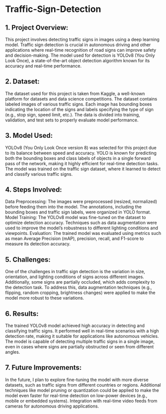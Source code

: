 # Traffic-Sign-Detection
## 1. Project Overview:
This project involves detecting traffic signs in images using a deep learning model. Traffic sign detection is crucial in autonomous driving and other applications where real-time recognition of road signs can improve safety and decision-making.
The model used for detection is YOLOv8 (You Only Look Once), a state-of-the-art object detection algorithm known for its accuracy and real-time performance.
## 2. Dataset:
The dataset used for this project is taken from Kaggle, a well-known platform for datasets and data science competitions.
The dataset contains labeled images of various traffic signs. Each image has bounding boxes indicating the location of the signs and labels specifying the type of sign (e.g., stop sign, speed limit, etc.).
The data is divided into training, validation, and test sets to properly evaluate model performance.
## 3. Model Used:
YOLOv8 (You Only Look Once version 8) was selected for this project due to its balance between speed and accuracy.
YOLO is known for predicting both the bounding boxes and class labels of objects in a single forward pass of the network, making it highly efficient for real-time detection tasks.
The model was trained on the traffic sign dataset, where it learned to detect and classify various traffic signs.
## 4. Steps Involved:
Data Preprocessing: The images were preprocessed (resized, normalized) before feeding them into the model. The annotations, including the bounding boxes and traffic sign labels, were organized in YOLO format.
Model Training: The YOLOv8 model was fine-tuned on the dataset to optimize detection accuracy. Techniques such as data augmentation were used to improve the model’s robustness to different lighting conditions and viewpoints.
Evaluation: The trained model was evaluated using metrics such as mean Average Precision (mAP), precision, recall, and F1-score to measure its detection accuracy.
## 5. Challenges:
One of the challenges in traffic sign detection is the variation in size, orientation, and lighting conditions of signs across different images. Additionally, some signs are partially occluded, which adds complexity to the detection task.
To address this, data augmentation techniques (e.g., flipping, random cropping, brightness changes) were applied to make the model more robust to these variations.
## 6. Results:
The trained YOLOv8 model achieved high accuracy in detecting and classifying traffic signs. It performed well in real-time scenarios with a high detection rate, making it suitable for applications like autonomous vehicles.
The model is capable of detecting multiple traffic signs in a single image, even in cases where signs are partially obstructed or seen from different angles.
## 7. Future Improvements:
In the future, I plan to explore fine-tuning the model with more diverse datasets, such as traffic signs from different countries or regions.
Additional techniques like model pruning or quantization could be applied to make the model even faster for real-time detection on low-power devices (e.g., mobile or embedded systems).
Integration with real-time video feeds from cameras for autonomous driving applications.
